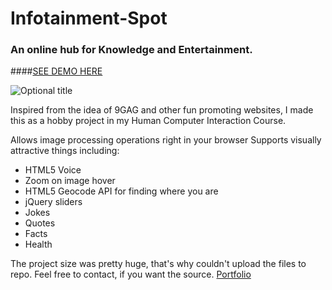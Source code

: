 # Infotainment-Spot
### An online hub for Knowledge and Entertainment.
####[SEE DEMO HERE ](http://infospot.imagesimulator.webege.com/Home.html "http://infospot.imagesimulator.webege.com/Home.html") 

![](https://www.dropbox.com/s/2qcse5zam97j9qw/infotainmentspot.png?raw=1 "Optional title")


Inspired from the idea of 9GAG and other fun promoting websites, I made this as a hobby project in my Human Computer Interaction Course.

Allows image processing operations right in your browser
Supports visually attractive things including:

* HTML5 Voice
* Zoom on image hover
* HTML5 Geocode API for finding where you are
* jQuery sliders
* Jokes
* Quotes
* Facts
* Health

The project size was pretty huge, that's why couldn't upload the files to repo.
Feel free to contact, if you want the source.
[Portfolio ](http://www.faizanzahid.me "http://www.faizanzahid.me") 

